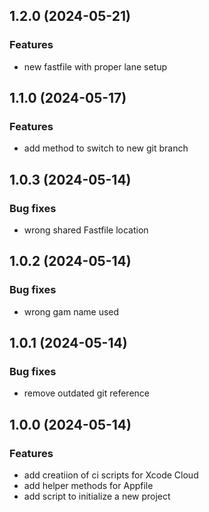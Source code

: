 ## 1.2.0 (2024-05-21)

### Features

- new fastfile with proper lane setup

## 1.1.0 (2024-05-17)

### Features

- add method to switch to new git branch

## 1.0.3 (2024-05-14)

### Bug fixes

- wrong shared Fastfile location

## 1.0.2 (2024-05-14)

### Bug fixes

- wrong gam name used

## 1.0.1 (2024-05-14)

### Bug fixes

- remove outdated git reference

## 1.0.0 (2024-05-14)

### Features

- add creatiion of ci scripts for Xcode Cloud
- add helper methods for Appfile
- add script to initialize a new project
